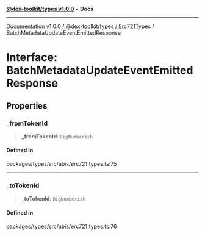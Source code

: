 [**@dex-toolkit/types v1.0.0**](../../../README.md) • **Docs**

***

[Documentation v1.0.0](../../../../../packages.md) / [@dex-toolkit/types](../../../README.md) / [Erc721Types](../README.md) / BatchMetadataUpdateEventEmittedResponse

# Interface: BatchMetadataUpdateEventEmittedResponse

## Properties

### \_fromTokenId

> **\_fromTokenId**: `BigNumberish`

#### Defined in

packages/types/src/abis/erc721.types.ts:75

***

### \_toTokenId

> **\_toTokenId**: `BigNumberish`

#### Defined in

packages/types/src/abis/erc721.types.ts:76
